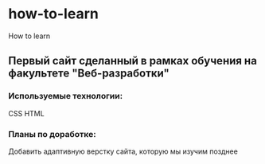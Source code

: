 # how-to-learn
How to learn
## Первый сайт сделанный в рамках обучения на факультете "Веб-разработки"
### Используемые технологии:
CSS HTML
### Планы по доработке:
Добавить адаптивную верстку сайта, которую мы изучим позднее
